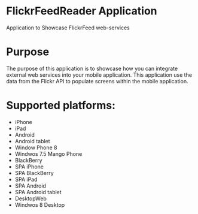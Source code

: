 FlickrFeedReader Application
=======================

Application to Showcase FlickrFeed web-services


# Purpose
The purpose of this application is to showcase how you can integrate external web services into your mobile application. This application use the data from the Flickr API to populate screens within the mobile application.

# Supported platforms:
* iPhone
* iPad
* Android
* Android tablet
* Window Phone 8
* Windwos 7.5 Mango Phone
* BlackBerry
* SPA iPhone
* SPA BlackBerry
* SPA iPad
* SPA Android
* SPA Android tablet
* DesktopWeb
* Windwos 8 Desktop
